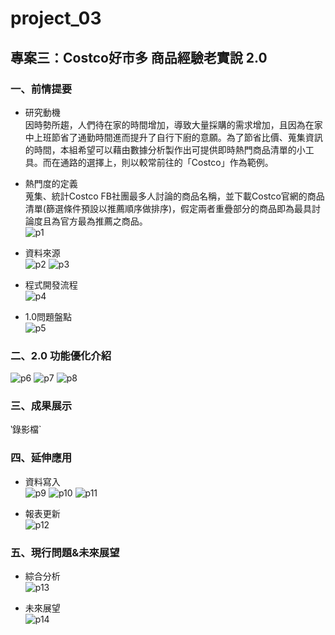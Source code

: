 # project_03

## 專案三：Costco好市多 商品經驗老實說 2.0</br>

### 一、前情提要
* 研究動機</br>
因時勢所趨，人們待在家的時間增加，導致大量採購的需求增加，且因為在家中上班節省了通勤時間進而提升了自行下廚的意願。為了節省比價、蒐集資訊的時間，本組希望可以藉由數據分析製作出可提供即時熱門商品清單的小工具。而在通路的選擇上，則以較常前往的「Costco」作為範例。</br>

* 熱門度的定義</br>
蒐集、統計Costco FB社團最多人討論的商品名稱，並下載Costco官網的商品清單(篩選條件預設以推薦順序做排序)，假定兩者重疊部分的商品即為最具討論度且為官方最為推薦之商品。</br>
![p1]()

* 資料來源</br>
![p2]()
![p3]()

* 程式開發流程</br>
![p4]()

* 1.0問題盤點</br>
![p5]()

### 二、2.0 功能優化介紹</br>
![p6]()
![p7]()
![p8]()

### 三、成果展示</br>
‵錄影檔`

### 四、延伸應用</br>
* 資料寫入</br>
![p9]()
![p10]()
![p11]()

* 報表更新</br>
![p12]()

### 五、現行問題&未來展望</br>
* 綜合分析</br>
![p13]()

* 未來展望</br>
![p14]()
